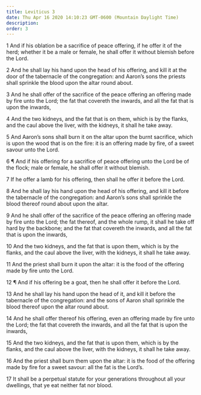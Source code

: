 ```yaml
---
title: Leviticus 3
date: Thu Apr 16 2020 14:10:23 GMT-0600 (Mountain Daylight Time)
description: 
order: 3
---
```


<p>
  1 And if his oblation be a sacrifice of peace offering, if he offer it of the
  herd; whether it be a male or female, he shall offer it without blemish before
  the Lord.
</p>
<p>
  2 And he shall lay his hand upon the head of his offering, and kill it at the
  door of the tabernacle of the congregation: and Aaron&#x2019;s sons the
  priests shall sprinkle the blood upon the altar round about.
</p>
<p>
  3 And he shall offer of the sacrifice of the peace offering an offering made
  by fire unto the Lord; the fat that covereth the inwards, and all the fat that
  is upon the inwards,
</p>
<p>
  4 And the two kidneys, and the fat that is on them, which is by the flanks,
  and the caul above the liver, with the kidneys, it shall he take away.
</p>
<p>
  5 And Aaron&#x2019;s sons shall burn it on the altar upon the burnt sacrifice,
  which is upon the wood that is on the fire: it is an offering made by fire, of
  a sweet savour unto the Lord.
</p>
<p>
  6 &#xB6; And if his offering for a sacrifice of peace offering unto the Lord
  be of the flock; male or female, he shall offer it without blemish.
</p>
<p>
  7 If he offer a lamb for his offering, then shall he offer it before the Lord.
</p>
<p>
  8 And he shall lay his hand upon the head of his offering, and kill it before
  the tabernacle of the congregation: and Aaron&#x2019;s sons shall sprinkle the
  blood thereof round about upon the altar.
</p>
<p>
  9 And he shall offer of the sacrifice of the peace offering an offering made
  by fire unto the Lord; the fat thereof, and the whole rump, it shall he take
  off hard by the backbone; and the fat that covereth the inwards, and all the
  fat that is upon the inwards,
</p>
<p>
  10 And the two kidneys, and the fat that is upon them, which is by the flanks,
  and the caul above the liver, with the kidneys, it shall he take away.
</p>
<p>
  11 And the priest shall burn it upon the altar: it is the food of the offering
  made by fire unto the Lord.
</p>
<p>
  12 &#xB6; And if his offering be a goat, then he shall offer it before the
  Lord.
</p>
<p>
  13 And he shall lay his hand upon the head of it, and kill it before the
  tabernacle of the congregation: and the sons of Aaron shall sprinkle the blood
  thereof upon the altar round about.
</p>
<p>
  14 And he shall offer thereof his offering, even an offering made by fire unto
  the Lord; the fat that covereth the inwards, and all the fat that is upon the
  inwards,
</p>
<p>
  15 And the two kidneys, and the fat that is upon them, which is by the flanks,
  and the caul above the liver, with the kidneys, it shall he take away.
</p>
<p>
  16 And the priest shall burn them upon the altar: it is the food of the
  offering made by fire for a sweet savour: all the fat is the Lord&#x2019;s.
</p>
<p>
  17 It shall be a perpetual statute for your generations throughout all your
  dwellings, that ye eat neither fat nor blood.
</p>
